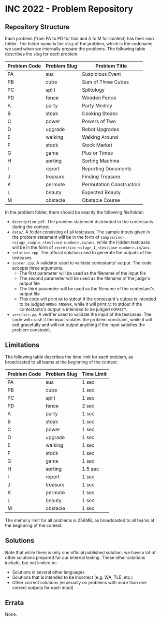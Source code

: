 # INC 2022 - Problem Repository

## Repository Structure

Each problem (from PA to PD for trial and A to M for contest) has their own folder. The folder name is the `slug` of the problem, which is the codename we used when we internally prepare the problems. The following table describes the slug for each problem

| Problem Code | Problem Slug | Problem Title            |
| ------------ | ------------ | -------------------------|
| PA           | sus          | Suspicious Event         |
| PB           | cube         | Sum of Three Cubes       |
| PC           | split        | Splitology               |
| PD           | fence        | Wooden Fence             |
| A            | party        | Party Medley             |
| B            | steak        | Cooking Steaks           |
| C            | power        | Powers of Two            |
| D            | upgrade      | Robot Upgrades           |
| E            | walking      | Walking Around           |
| F            | stock        | Stock Market             |
| G            | game         | Plus or Times            |
| H            | sorting      | Sorting Machine          |
| I            | report       | Reporting Documents      |
| J            | treasure     | Finding Treasure         |
| K            | permute      | Permutation Construction |
| L            | beauty       | Expected Beauty          |
| M            | obstacle     | Obstacle Course          |

In the problem folder, there should be exactly the following file/folder:

- `description.pdf`. The problem statement distributed to the contestants during the contest.
- `data/`. A folder consisting of all testcases. The sample inputs given in the problem statement will be in the form of `sample/inc-<slug>_sample_<testcase number>.in/ans`, while the hidden testcases will be in the form of `secret/inc-<slug>_1_<testcase number>.in/ans`.
- `solution.cpp`. The official solution used to generate the outputs of the testcases
- `scorer.cpp`. A validator used to validate contestants' output. The code accepts three arguments.
  - The first parameter will be used as the filename of the input file
  - The second parameter will be used as the filename of the judge's output file
  - The third parameter will be used as the filename of the contestant's output file
  - This code will print `WA` to stdout if the contestant's output is intended to be judged `WRONG ANSWER`, while it will print `AC` to stdout if the contestants's output is intended to be judged `CORRECT`.
- `verifier.py`. A verifier used to validate the input of the testcases. The code will crash if the input violates the problem constraint, while it will exit gracefully and will not output anything if the input satisfies the problem constraint.

## Limitations

The following table describes the time limit for each problem, as broadcasted to all teams at the beginning of the contest:

| Problem Code | Problem Slug | Time Limit |
| ------------ | ------------ | ---------- |
| PA           | sus          | 1 sec      |
| PB           | cube         | 1 sec      |
| PC           | split        | 1 sec      |
| PD           | fence        | 2 sec      |
| A            | party        | 1 sec      |
| B            | steak        | 1 sec      |
| C            | power        | 1 sec      |
| D            | upgrade      | 1 sec      |
| E            | walking      | 1 sec      |
| F            | stock        | 1 sec      |
| G            | game         | 1 sec      |
| H            | sorting      | 1.5 sec    |
| I            | report       | 1 sec      |
| J            | treasure     | 1 sec      |
| K            | permute      | 1 sec      |
| L            | beauty       | 1 sec      |
| M            | obstacle     | 1 sec      |

The memory limit for all problems is 256MB, as broadcasted to all teams at the beginning of the contest.

## Solutions

Note that while there is only one official published solution, we have a lot of other solutions prepared for our internal testing. These other solutions include, but not limited to:

- Solutions in several other languages
- Solutions that is intended to be incorrect (e.g. WA, TLE, etc.)
- Other correct solutions (especially on problems with more than one correct outputs for each input)

## Errata

None.
